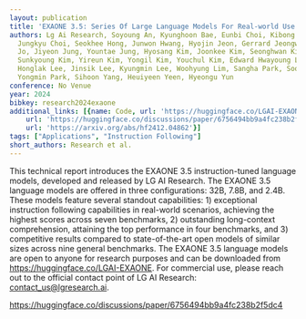 ```yaml
---
layout: publication
title: 'EXAONE 3.5: Series Of Large Language Models For Real-world Use Cases'
authors: Lg Ai Research, Soyoung An, Kyunghoon Bae, Eunbi Choi, Kibong Choi, Stanley
  Jungkyu Choi, Seokhee Hong, Junwon Hwang, Hyojin Jeon, Gerrard Jeongwon Jo, Hyunjik
  Jo, Jiyeon Jung, Yountae Jung, Hyosang Kim, Joonkee Kim, Seonghwan Kim, Soyeon Kim,
  Sunkyoung Kim, Yireun Kim, Yongil Kim, Youchul Kim, Edward Hwayoung Lee, Haeju Lee,
  Honglak Lee, Jinsik Lee, Kyungmin Lee, Woohyung Lim, Sangha Park, Sooyoun Park,
  Yongmin Park, Sihoon Yang, Heuiyeen Yeen, Hyeongu Yun
conference: No Venue
year: 2024
bibkey: research2024exaone
additional_links: [{name: Code, url: 'https://huggingface.co/LGAI-EXAONE'}, {name: Code,
    url: 'https://huggingface.co/discussions/paper/6756494bb9a4fc238b2f5dc4'}, {name: Paper,
    url: 'https://arxiv.org/abs/hf2412.04862'}]
tags: ["Applications", "Instruction Following"]
short_authors: Research et al.
---
```

This technical report introduces the EXAONE 3.5 instruction-tuned language models, developed and released by LG AI Research. The EXAONE 3.5 language models are offered in three configurations: 32B, 7.8B, and 2.4B. These models feature several standout capabilities: 1) exceptional instruction following capabilities in real-world scenarios, achieving the highest scores across seven benchmarks, 2) outstanding long-context comprehension, attaining the top performance in four benchmarks, and 3) competitive results compared to state-of-the-art open models of similar sizes across nine general benchmarks. The EXAONE 3.5 language models are open to anyone for research purposes and can be downloaded from https://huggingface.co/LGAI-EXAONE. For commercial use, please reach out to the official contact point of LG AI Research: contact_us@lgresearch.ai.

https://huggingface.co/discussions/paper/6756494bb9a4fc238b2f5dc4
